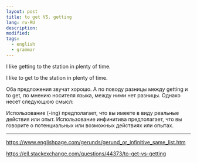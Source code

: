 ```yaml
---
layout: post
title: to get VS. getting
lang: ru-RU
description:
modified:
tags:
  - english
  - grammar
---
```


I like getting to the station in plenty of time.

I like to get to the station in plenty of time.

Оба предложения звучат хорошо. А по поводу разницы между getting и to get, по мнению носителя языка, между ними нет разницы. Однако несет следующюю смысл:

Использование (-ing) предполагает, что вы имеете в виду реальные действия или опыт. Использование инфинитива предполагает, что вы говорите о потенциальных или возможных действиях или опытах.

---
https://www.englishpage.com/gerunds/gerund_or_infinitive_same_list.htm

https://ell.stackexchange.com/questions/44373/to-get-vs-getting
